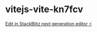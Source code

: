 # vitejs-vite-kn7fcv

[Edit in StackBlitz next generation editor ⚡️](https://stackblitz.com/~/github.com/Jorgen94/vitejs-vite-kn7fcv)